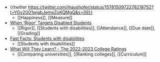 - {{twitter https://twitter.com/jhaushofer/status/1578150972278218752?t=YGy2G01wjabJemeZoKQMgQ&s=09}}
	- [[Happiness]], [[Measure]]
- [When ‘Rigor’ Targets Disabled Students](https://www.chronicle.com/article/when-rigor-targets-disabled-students)
	- [[Rigor]], [[Students with disabilities]], [[Attendance]], [[Due date]], [[Grading]]
- [Fast Facts: Students with disabilities](https://nces.ed.gov/fastfacts/display.asp?id=60)
	- [[Students with disabilities]]
- [What Will They Learn? - The 2022-2023 College Ratings](https://www.whatwilltheylearn.com/)
	- [[Comparing universities]], [[Ranking colleges]], [[Curriculum]]